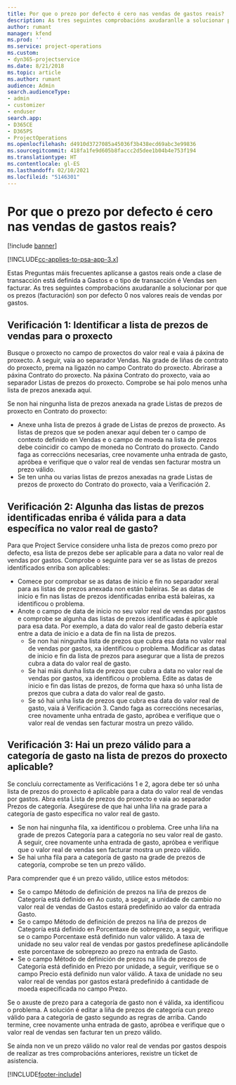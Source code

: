 ```yaml
---
title: Por que o prezo por defecto é cero nas vendas de gastos reais?
description: As tres seguintes comprobacións axudaranlle a solucionar por que os prezos son por defecto 0 nos valores reais de vendas por gastos.
author: rumant
manager: kfend
ms.prod: ''
ms.service: project-operations
ms.custom:
- dyn365-projectservice
ms.date: 8/21/2018
ms.topic: article
ms.author: rumant
audience: Admin
search.audienceType:
- admin
- customizer
- enduser
search.app:
- D365CE
- D365PS
- ProjectOperations
ms.openlocfilehash: d4910d3727085a45036f3b438ecd69abc3e99836
ms.sourcegitcommit: 418fa1fe9d605b8faccc2d5dee1b04b4e753f194
ms.translationtype: HT
ms.contentlocale: gl-ES
ms.lasthandoff: 02/10/2021
ms.locfileid: "5146301"
---
```

# <a name="why-is-the-price-defaulting-to-zero-on-expense-sales-actuals"></a>Por que o prezo por defecto é cero nas vendas de gastos reais?

[!include [banner](../includes/psa-now-project-operations.md)]

[!INCLUDE[cc-applies-to-psa-app-3.x](../includes/cc-applies-to-psa-app-3x.md)]

Estas Preguntas máis frecuentes aplícanse a gastos reais onde a clase de transacción está definida a Gastos e o tipo de transacción é Vendas sen facturar. As tres seguintes comprobacións axudaranlle a solucionar por que os prezos (facturación) son por defecto 0 nos valores reais de vendas por gastos.

## <a name="check-1-identify-the-sales-price-list-for-project"></a>Verificación 1: Identificar a lista de prezos de vendas para o proxecto

Busque o proxecto no campo de proxectos do valor real e vaia á páxina de proxecto. A seguir, vaia ao separador Vendas. Na grade de liñas de contrato do proxecto, prema na ligazón no campo Contrato do proxecto. Abrirase a páxina Contrato do proxecto. Na páxina Contrato do proxecto, vaia ao separador Listas de prezos do proxecto. Comprobe se hai polo menos unha lista de prezos anexada aquí.

Se non hai ningunha lista de prezos anexada na grade Listas de prezos de proxecto en Contrato do proxecto:

- Anexe unha lista de prezos á grade de Listas de prezos de proxecto. As listas de prezos que se poden anexar aquí deben ter o campo de contexto definido en Vendas e o campo de moeda na lista de prezos debe coincidir co campo de moneda no Contrato do proxecto. Cando faga as correccións necesarias, cree novamente unha entrada de gasto, apróbea e verifique que o valor real de vendas sen facturar mostra un prezo válido.
- Se ten unha ou varias listas de prezos anexadas na grade Listas de prezos de proxecto do Contrato do proxecto, vaia a Verificación 2.

## <a name="check-2-are-any-of-the-price-lists-identified-above-valid-for-the-specific-date-of-the-expense-actual"></a>Verificación 2: Algunha das listas de prezos identificadas enriba é válida para a data específica no valor real de gasto?

Para que Project Service considere unha lista de prezos como prezo por defecto, esa lista de prezos debe ser aplicable para a data no valor real de vendas por gastos. Comprobe o seguinte para ver se as listas de prezos identificados enriba son aplicables:

- Comece por comprobar se as datas de inicio e fin no separador xeral para as listas de prezos anexada non están baleiras. Se as datas de inicio e fin nas listas de prezos identificadas enriba está baleiras, xa identificou o problema. 
- Anote o campo de data de inicio no seu valor real de vendas por gastos e comprobe se algunha das listas de prezos identificadas é aplicable para esa data. Por exemplo, a data do valor real de gasto debería estar entre a data de inicio e a data de fin na lista de prezos. 
    - Se non hai ningunha lista de prezos que cubra esa data no valor real de vendas por gastos, xa identificou o problema. Modificar as datas de inicio e fin da lista de prezos para asegurar que a lista de prezos cubra a data do valor real de gasto. 
    - Se hai máis dunha lista de prezos que cubra a data no valor real de vendas por gastos, xa identificou o problema. Edite as datas de inicio e fin das listas de prezos, de forma que haxa só unha lista de prezos que cubra a data do valor real de gasto. 
    - Se só hai unha lista de prezos que cubra esa data do valor real de gasto, vaia á Verificación 3.
Cando faga as correccións necesarias, cree novamente unha entrada de gasto, apróbea e verifique que o valor real de vendas sen facturar mostra un prezo válido.

## <a name="check-3-is-there-a-valid-price-for-the-expense-category-in-the-applicable-project-price-list"></a>Verificación 3: Hai un prezo válido para a categoría de gasto na lista de prezos do proxecto aplicable? 

Se concluíu correctamente as Verificacións 1 e 2, agora debe ter só unha lista de prezos do proxecto é aplicable para a data do valor real de vendas por gastos. Abra esta Lista de prezos do proxecto e vaia ao separador Prezos de categoría. Asegúrese de que hai unha liña na grade para a categoría de gasto específica no valor real de gasto.
 
- Se non hai ningunha fila, xa identificou o problema. Cree unha liña na grade de prezos Categoría para a categoría no seu valor real de gasto. A seguir, cree novamente unha entrada de gasto, apróbea e verifique que o valor real de vendas sen facturar mostra un prezo válido. 
- Se hai unha fila para a categoría de gasto na grade de prezos de categoría, comprobe se ten un prezo válido.

Para comprender que é un prezo válido, utilice estos métodos:

- Se o campo Método de definición de prezos na liña de prezos de Categoría está definido en Ao custo, a seguir, a unidade de cambio no valor real de vendas de Gastos estará predefinido ao valor da entrada Gasto.
- Se o campo Método de definición de prezos na liña de prezos de Categoría está definido en Porcentaxe de sobreprezo, a seguir, verifique se o campo Porcentaxe está definido nun valor válido. A taxa de unidade no seu valor real de vendas por gastos predefínese aplicándolle este porcentaxe de sobreprezo ao prezo na entrada de Gasto.
- Se o campo Método de definición de prezos na liña de prezos de Categoría está definido en Prezo por unidade, a seguir, verifique se o campo Precio está definido nun valor válido. A taxa de unidade no seu valor real de vendas por gastos estará predefinido á cantidade de moeda especificada no campo Prezo.

Se o axuste de prezo para a categoría de gasto non é válida, xa identificou o problema. A solución é editar a liña de prezos de categoría cun prezo válido para a categoría de gasto segundo as regras de arriba. Cando termine, cree novamente unha entrada de gasto, apróbea e verifique que o valor real de vendas sen facturar ten un prezo válido.

Se aínda non ve un prezo válido no valor real de vendas por gastos despois de realizar as tres comprobacións anteriores, rexistre un tícket de asistencia.




[!INCLUDE[footer-include](../includes/footer-banner.md)]